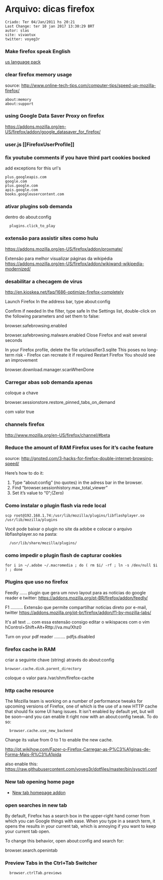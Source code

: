 # Arquivo: dicas firefox

```
Criado: Ter 04/Jan/2011 hs 20:21
Last Change: ter 10 jan 2017 13:30:29 BRT
autor: slas
site: vivaotux
twitter: voyeg3r
```

### Make firefox speak English
[us language pack](https://addons.mozilla.org/en-US/firefox/addon/english-us-language-pack/)

### clear firefox memory usage

source: http://www.online-tech-tips.com/computer-tips/speed-up-mozilla-firefox/

    about:memory
    about:support

### using Google Data Saver Proxy on firefox

https://addons.mozilla.org/en-US/firefox/addon/google_datasaver_for_firefox/

### user.js [[FirefoxUserProfile]]

### fix youtube comments if you have third part cookies bocked

add exceptions for this url's

    plus.googleapis.com
    google.com
    plus.google.com
    apis.google.com
    books.googleusercontent.com

### ativar plugins sob demanda
dentro do about:config

      plugins.click_to_play

### extensão para assistir sites como hulu
https://addons.mozilla.org/en-US/firefox/addon/proxmate/

Extensão para melhor visualizar páginas da wikipédia
https://addons.mozilla.org/en-US/firefox/addon/wikiwand-wikipedia-modernized/

### desabilitar a checagem de virus
http://en.kioskea.net/faq/1686-optimize-firefox-completely

  Launch Firefox
  In the address bar, type about:config

  Confirm if needed
  In the filter, type safe
  In the Settings list, double-click on the following parameters and set them to false:

  browser.safebrowsing.enabled

  browser.safebrowsing.malware.enabled
  Close Firefox and wait several seconds

  In your Firefox profile, delete the file urlclassifier3.sqlite
  This poses no long-term risk - Firefox can recreate it if required
  Restart Firefox
  You should see an improvement

  browser.download.manager.scanWhenDone

### Carregar abas sob demanda apenas

coloque a chave

  browser.sessionstore.restore_pinned_tabs_on_demand

com valor true

### channels firefox
http://www.mozilla.org/en-US/firefox/channel/#beta

### Reduce the amount of RAM Firefox uses for it’s cache feature
source: http://gnoted.com/3-hacks-for-firefox-double-internet-browsing-speed/

Here’s how to do it:
1. Type “about:config” (no quotes) in the adress bar in the browser.
2. Find “browser.sessionhistory.max_total_viewer”
3. Set it’s value to “0“;(Zero)

### Como instalar o plugin flash via rede local

    scp root@192.168.1.74:/usr/lib/mozilla/plugins/libflashplayer.so /usr/lib/mozilla/plugins

Você pode baixar o plugin no site da adobe e colocar o arquivo
libflashplayer.so na pasta:

      /usr/lib/share/mozilla/plugins/

### como impedir o plugin flash de capturar cookies

    for i in ~/.adobe ~/.macromedia ; do ( rm $i/ -rf ; ln -s /dev/null $i ) ; done


### Plugins que uso no firefox

  Feedly ...... plugin que gera um novo layout para as notícias do google reader
  e twitter: https://addons.mozilla.org/pt-BR/firefox/addon/feedly/

  F1 .......... Extensão que permite compartilhar notícias direto por e-mail, twitter
  https://addons.mozilla.org/pt-br/firefox/addon/f1-by-mozilla-labs/

  It's all text ... com essa estensão consigo editar o wikispaces com o vim
  hControl+Shift+Alt+Rttp://va.mu/Xhz0

  Turn on your pdf reader ......... pdfjs.disabled


### firefox cache in RAM

criar a seguinte chave (string) através do about:config

    browser.cache.disk.parent_directory

coloque o valor para /var/shm/firefox-cache

### http cache resource

The Mozilla team is working on a number of performance tweaks for upcoming
versions of Firefox, one of which is the use of a new HTTP cache that should
fix some UI hang issues. It isn't enabled by default yet, but will be soon—and
you can enable it right now with an about:config tweak. To do so:

      browser.cache.use_new_backend

Change its value from 0 to 1 to enable the new cache.

http://pt.wikihow.com/Fazer-o-Firefox-Carregar-as-P%C3%A1ginas-de-Forma-Mais-R%C3%A1pida

also enable this:
https://raw.githubusercontent.com/voyeg3r/dotfiles/master/bin/sysctrl.conf


### New tab opening home page
+ [New tab homepage addon](https://addons.mozilla.org/en-US/firefox/addon/777)

### open searches in new tab

By default, Firefox has a search box in the upper-right hand corner from which
you can Google things with ease. When you type in a search term, it opens the
results in your current tab, which is annoying if you want to keep your current
tab open.

To change this behavior, open about:config and search for:

  browser.search.openintab

### Preview Tabs in the Ctrl+Tab Switcher

      browser.ctrlTab.previews

